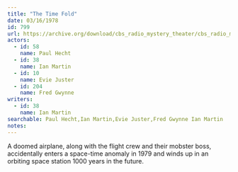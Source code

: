 ```yaml
---
title: "The Time Fold"
date: 03/16/1978
id: 799
url: https://archive.org/download/cbs_radio_mystery_theater/cbs_radio_mystery_theater-0751-0800.zip/cbs_radio_mystery_theater-0751-0800%2Fcbsrmt_0799_the_time_fold.mp3
actors:  
  - id: 58
    name: Paul Hecht  
  - id: 38
    name: Ian Martin  
  - id: 10
    name: Evie Juster  
  - id: 204
    name: Fred Gwynne
writers:  
  - id: 38
    name: Ian Martin
searchable: Paul Hecht,Ian Martin,Evie Juster,Fred Gwynne Ian Martin
notes:  
---
```

A doomed airplane, along with the flight crew and their mobster boss, accidentally enters a space-time anomaly in 1979 and winds up in an orbiting space station 1000 years in the future.